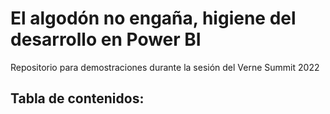 # El algodón no engaña, higiene del desarrollo en Power BI
Repositorio para demostraciones durante la sesión del Verne Summit 2022

## Tabla de contenidos:
